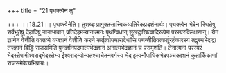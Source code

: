 +++
title = "21 पृथक्त्वेन तु"

+++
।।18.21।। पृथक्त्वेनेति। तुशब्दः प्रागुक्तसात्त्विकव्यतिरेकप्रदर्शनार्थः।
पृथक्त्वेन भेदेन स्थितेषु सर्वभूतेषु देहादिषु नानाभावान्
प्रतिदेहमन्यानात्मनः पृथग्विधान् सुखदुःखित्वादिरूपेण परस्परविलक्षणान्।
येन ज्ञानेन वेत्तीति वक्तव्ये यज्ज्ञानं वेत्तीति करणे
कर्तृत्वोपचारादेधांसि पचन्तीतिवत्कर्तुरहंकारस्य तद्वृत्त्यभेदाद्वा
तज्ज्ञानं विद्धि राजसमिति पुनर्ज्ञानपदमात्मभेदज्ञानं अनात्मभेदज्ञानं च
परामृशति। तेनात्मनां परस्परं भेदस्तेषामीश्वराद्भेदस्तेभ्य
ईश्वरादन्योन्यतश्चाचेतनवर्गस्य भेद इत्यनौपाधिकभेदपञ्चकज्ञानं
कुतार्किकाणां राजसमेवेत्यभिप्रायः।
